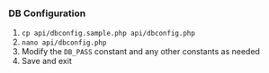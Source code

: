 ### DB Configuration

1. `cp api/dbconfig.sample.php api/dbconfig.php`
2. `nano api/dbconfig.php`
3. Modify the `DB_PASS` constant and any other constants as needed
4. Save and exit